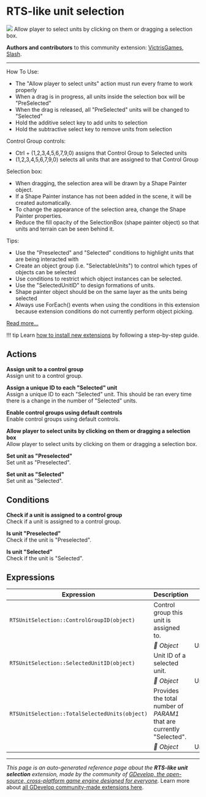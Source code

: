 # RTS-like unit selection

<img src="https://resources.gdevelop-app.com/assets/Icons/pencil-box-outline.svg" class="extension-icon"></img>
Allow player to select units by clicking on them or dragging a selection box.

**Authors and contributors** to this community extension: [VictrisGames](https://gd.games/VictrisGames), [Slash](https://gd.games/Slash).

---

How To Use:

- The "Allow player to select units" action must run every frame to work properly
- When a drag is in progress, all units inside the selection box will be "PreSelected"
- When the drag is released, all "PreSelected" units will be changed to "Selected"
- Hold the additive select key to add units to selection
- Hold the subtractive select key to remove units from selection

Control Group controls:

- Ctrl + (1,2,3,4,5,6,7,9,0) assigns that Control Group to Selected units
- (1,2,3,4,5,6,7,9,0) selects all units that are assigned to that Control Group

Selection box:

- When dragging, the selection area will be drawn by a Shape Painter object. 
- If a Shape Painter instance has not been added in the scene, it will be created automatically.
- To change the appearance of the selection area, change the Shape Painter properties.
- Reduce the fill opacity of the SelectionBox (shape painter object) so that units and terrain can be seen behind it.

Tips:

- Use the "Preselected" and "Selected" conditions to highlight units that are being interacted with
- Create an object group (i.e. "SelectableUnits") to control which types of objects can be selected
- Use conditions to restrict which object instances can be selected. 
- Use the "SelectedUnitID" to design formations of units.
- Shape painter object should be on the same layer as the units being selected
- Always use ForEach() events when using the conditions in this extension because extension conditions do not currently perform object picking.

[Read more...](https://victrisgames.itch.io/rts-like-unit-selection)

!!! tip
    Learn [how to install new extensions](/gdevelop5/extensions/search) by following a step-by-step guide.

## Actions

**Assign unit to a control group**  
Assign unit to a control group.

**Assign a unique ID to each "Selected" unit**  
Assign a unique ID to each "Selected" unit.  This should be ran every time there is a change in the number of "Selected" units.

**Enable control groups using default controls**  
Enable control groups using default controls.

**Allow player to select units by clicking on them or dragging a selection box**  
Allow player to select units by clicking on them or dragging a selection box.

**Set unit as "Preselected"**  
Set unit as "Preselected".

**Set unit as "Selected"**  
Set unit as "Selected".

## Conditions

**Check if a unit is assigned to a control group**  
Check if a unit is assigned to a control group.

**Is unit "Preselected"**  
Check if the unit is "Preselected".

**Is unit "Selected"**  
Check if the unit is "Selected".

## Expressions

| Expression | Description |  |
|-----|-----|-----|
| `RTSUnitSelection::ControlGroupID(object)` | Control group this unit is assigned to. ||
| | _👾 Object_ | Unit |
| `RTSUnitSelection::SelectedUnitID(object)` | Unit ID of a selected unit. ||
| | _👾 Object_ | Unit |
| `RTSUnitSelection::TotalSelectedUnits(object)` | Provides the total number of _PARAM1_ that are currently "Selected". ||
| | _👾 Object_ | Unit |

---

*This page is an auto-generated reference page about the **RTS-like unit selection** extension, made by the community of [GDevelop, the open-source, cross-platform game engine designed for everyone](https://gdevelop.io/).* Learn more about [all GDevelop community-made extensions here](/gdevelop5/extensions).